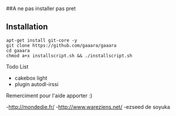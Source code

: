##A ne pas installer pas pret

## Installation

```
apt-get install git-core -y
git clone https://github.com/gaaara/gaaara
cd gaaara
chmod a+x installscript.sh && ./installscript.sh
```

Todo List

- cakebox light
- plugin autodl-irssi

Remerciment  pour l'aide apporter :) 

-http://mondedie.fr/
-http://www.wareziens.net/
-ezseed de soyuka
